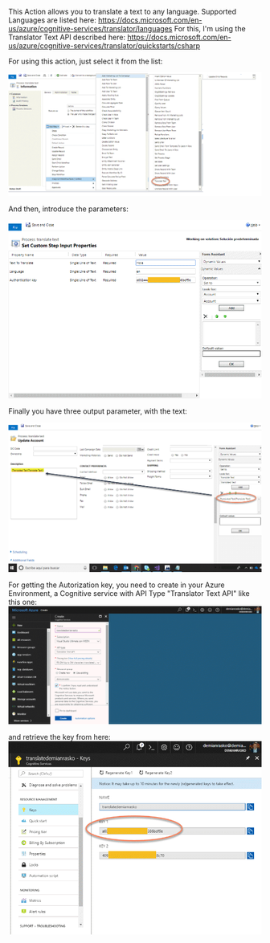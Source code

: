 This Action allows you to translate a text to any language.
Supported Languages are listed here: https://docs.microsoft.com/en-us/azure/cognitive-services/translator/languages
For this, I'm using the Translator Text API described here: https://docs.microsoft.com/en-us/azure/cognitive-services/translator/quickstarts/csharp

For using this action, just select it from the list:

![](49.gif)

And then, introduce the parameters:

![](49.2.gif)

Finally you have three output parameter, with the text:

![](49.3.gif)

For getting the Autorization key, you need to create in your Azure Environment, a Cognitive service with API Type "Translator Text API" like this one:
![](49.1.gif)

and retrieve the key from here:
![](49.0.gif)



